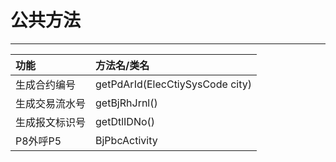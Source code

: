 # 公共方法

---

| 功能 | 方法名/类名 |
| :--- | :--- |
| 生成合约编号 | getPdArId\(ElecCtiySysCode city\) |
| 生成交易流水号 | getBjRhJrnl\(\) |
| 生成报文标识号 | getDtlIDNo\(\) |
| P8外呼P5 | BjPbcActivity |



